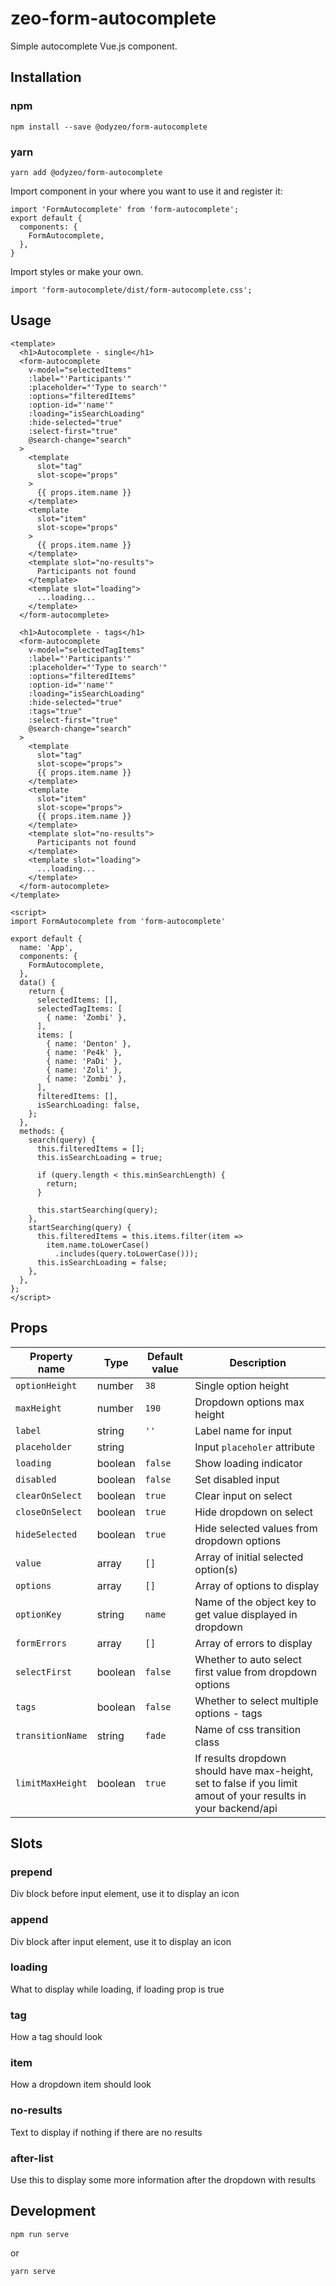 # zeo-form-autocomplete

Simple autocomplete Vue.js component.

## Installation

### npm

```
npm install --save @odyzeo/form-autocomplete
```

### yarn

```
yarn add @odyzeo/form-autocomplete
```

Import component in your where you want to use it and register it:

```
import 'FormAutocomplete' from 'form-autocomplete';
export default {
  components: {
    FormAutocomplete,
  },
}
```

Import styles or make your own.

```
import 'form-autocomplete/dist/form-autocomplete.css';
```

## Usage

```
<template>
  <h1>Autocomplete - single</h1>
  <form-autocomplete
    v-model="selectedItems"
    :label="'Participants'"
    :placeholder="'Type to search'"
    :options="filteredItems"
    :option-id="'name'"
    :loading="isSearchLoading"
    :hide-selected="true"
    :select-first="true"
    @search-change="search"
  >
    <template
      slot="tag"
      slot-scope="props"
    >
      {{ props.item.name }}
    </template>
    <template
      slot="item"
      slot-scope="props"
    >
      {{ props.item.name }}
    </template>
    <template slot="no-results">
      Participants not found
    </template>
    <template slot="loading">
      ...loading...
    </template>
  </form-autocomplete>

  <h1>Autocomplete - tags</h1>
  <form-autocomplete
    v-model="selectedTagItems"
    :label="'Participants'"
    :placeholder="'Type to search'"
    :options="filteredItems"
    :option-id="'name'"
    :loading="isSearchLoading"
    :hide-selected="true"
    :tags="true"
    :select-first="true"
    @search-change="search"
  >
    <template
      slot="tag"
      slot-scope="props">
      {{ props.item.name }}
    </template>
    <template
      slot="item"
      slot-scope="props">
      {{ props.item.name }}
    </template>
    <template slot="no-results">
      Participants not found
    </template>
    <template slot="loading">
      ...loading...
    </template>
  </form-autocomplete>
</template>
```

```
<script>
import FormAutocomplete from 'form-autocomplete'

export default {
  name: 'App',
  components: {
    FormAutocomplete,
  },
  data() {
    return {
      selectedItems: [],
      selectedTagItems: [
        { name: 'Zombi' },
      ],
      items: [
        { name: 'Denton' },
        { name: 'Pe4k' },
        { name: 'PaDi' },
        { name: 'Zoli' },
        { name: 'Zombi' },
      ],
      filteredItems: [],
      isSearchLoading: false,
    };
  },
  methods: {
    search(query) {
      this.filteredItems = [];
      this.isSearchLoading = true;

      if (query.length < this.minSearchLength) {
        return;
      }

      this.startSearching(query);
    },
    startSearching(query) {
      this.filteredItems = this.items.filter(item =>
        item.name.toLowerCase()
          .includes(query.toLowerCase()));
      this.isSearchLoading = false;
    },
  },
};
</script>
```

## Props

| Property name | Type | Default value | Description |
| ------------- | ---- | ------------- | ----------- |
| `optionHeight` | number | `38` | Single option height |
| `maxHeight` | number | `190` | Dropdown options max height |
| `label` | string | `''` | Label name for input |
| `placeholder` | string | | Input `placeholer` attribute |
| `loading` | boolean | `false` | Show loading indicator |
| `disabled` | boolean | `false` | Set disabled input |
| `clearOnSelect` | boolean | `true` | Clear input on select |
| `closeOnSelect` | boolean | `true` | Hide dropdown on select |
| `hideSelected` | boolean | `true` | Hide selected values from dropdown options |
| `value` | array | `[]` | Array of initial selected option(s) |
| `options` | array | `[]` | Array of options to display |
| `optionKey` | string | `name` | Name of the object key to get value displayed in dropdown |
| `formErrors` | array | `[]` | Array of errors to display |
| `selectFirst` | boolean | `false` | Whether to auto select first value from dropdown options |
| `tags` | boolean | `false` | Whether to select multiple options - tags |
| `transitionName` | string | `fade` | Name of css transition class |
| `limitMaxHeight` | boolean | `true` | If results dropdown should have max-height, set to false if you limit amout of your results in your backend/api |

## Slots
### prepend
Div block before input element, use it to display an icon

### append
Div block after input element, use it to display an icon

### loading
What to display while loading, if loading prop is true

### tag
How a tag should look

### item
How a dropdown item should look

### no-results
Text to display if nothing if there are no results

### after-list
Use this to display some more information after the dropdown with results


## Development

```
npm run serve
```

or

```bash
yarn serve
```

